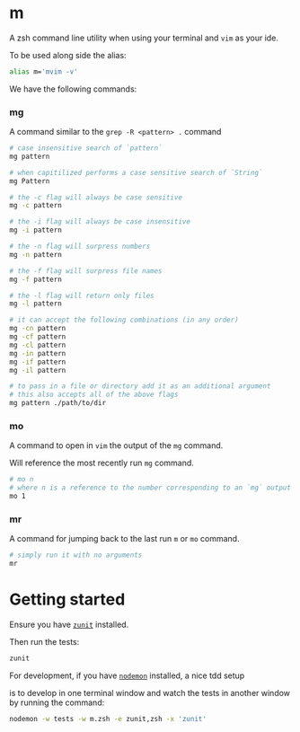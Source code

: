 # m

A zsh command line utility when using your terminal and `vim` as your ide.

To be used along side the alias:

```bash
alias m='mvim -v'
```

We have the following commands:

### mg

A command similar to the `grep -R <pattern> .` command

```bash
# case insensitive search of `pattern`
mg pattern

# when capitilized performs a case sensitive search of `String`
mg Pattern

# the -c flag will always be case sensitive
mg -c pattern

# the -i flag will always be case insensitive
mg -i pattern

# the -n flag will surpress numbers
mg -n pattern

# the -f flag will surpress file names
mg -f pattern

# the -l flag will return only files
mg -l pattern

# it can accept the following combinations (in any order)
mg -cn pattern
mg -cf pattern
mg -cl pattern
mg -in pattern
mg -if pattern
mg -il pattern

# to pass in a file or directory add it as an additional argument
# this also accepts all of the above flags
mg pattern ./path/to/dir
```

### mo

A command to open in `vim` the output of the `mg` command.

Will reference the most recently run `mg` command.

```bash
# mo n
# where n is a reference to the number corresponding to an `mg` output
mo 1
```

### mr

A command for jumping back to the last run `m` or `mo` command.

```bash
# simply run it with no arguments
mr
```

# Getting started

Ensure you have [`zunit`](https://github.com/zunit-zsh/zunit) installed.

Then run the tests:

```bash
zunit
```

For development, if you have [`nodemon`](https://github.com/remy/nodemon) installed, a nice tdd setup

is to develop in one terminal window and watch the tests in another window by running the command:

```bash
nodemon -w tests -w m.zsh -e zunit,zsh -x 'zunit'
```
